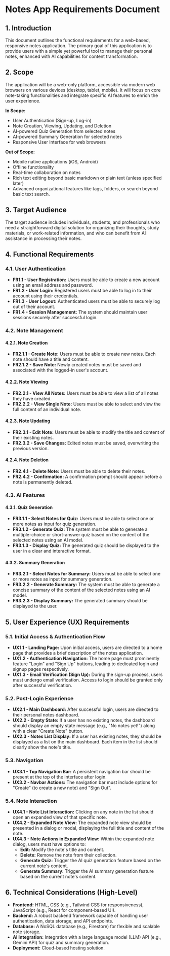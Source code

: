 # Notes App Requirements Document

## 1. Introduction

This document outlines the functional requirements for a web-based, responsive notes application. The primary goal of this application is to provide users with a simple yet powerful tool to manage their personal notes, enhanced with AI capabilities for content transformation.

## 2. Scope

The application will be a web-only platform, accessible via modern web browsers on various devices (desktop, tablet, mobile). It will focus on core note-taking functionalities and integrate specific AI features to enrich the user experience.

**In Scope:**

- User Authentication (Sign-up, Log-in)
- Note Creation, Viewing, Updating, and Deletion
- AI-powered Quiz Generation from selected notes
- AI-powered Summary Generation for selected notes
- Responsive User Interface for web browsers

**Out of Scope:**

- Mobile native applications (iOS, Android)
- Offline functionality
- Real-time collaboration on notes
- Rich text editing beyond basic markdown or plain text (unless specified later)
- Advanced organizational features like tags, folders, or search beyond basic text search.

## 3. Target Audience

The target audience includes individuals, students, and professionals who need a straightforward digital solution for organizing their thoughts, study materials, or work-related information, and who can benefit from AI assistance in processing their notes.

## 4. Functional Requirements

### 4.1. User Authentication

- **FR1.1 - User Registration:** Users must be able to create a new account using an email address and password.
- **FR1.2 - User Login:** Registered users must be able to log in to their account using their credentials.
- **FR1.3 - User Logout:** Authenticated users must be able to securely log out of their account.
- **FR1.4 - Session Management:** The system should maintain user sessions securely after successful login.

### 4.2. Note Management

#### 4.2.1. Note Creation

- **FR2.1.1 - Create Note:** Users must be able to create new notes. Each note should have a title and content.
- **FR2.1.2 - Save Note:** Newly created notes must be saved and associated with the logged-in user's account.

#### 4.2.2. Note Viewing

- **FR2.2.1 - View All Notes:** Users must be able to view a list of all notes they have created.
- **FR2.2.2 - View Single Note:** Users must be able to select and view the full content of an individual note.

#### 4.2.3. Note Updating

- **FR2.3.1 - Edit Note:** Users must be able to modify the title and content of their existing notes.
- **FR2.3.2 - Save Changes:** Edited notes must be saved, overwriting the previous version.

#### 4.2.4. Note Deletion

- **FR2.4.1 - Delete Note:** Users must be able to delete their notes.
- **FR2.4.2 - Confirmation:** A confirmation prompt should appear before a note is permanently deleted.

### 4.3. AI Features

#### 4.3.1. Quiz Generation

- **FR3.1.1 - Select Notes for Quiz:** Users must be able to select one or more notes as input for quiz generation.
- **FR3.1.2 - Generate Quiz:** The system must be able to generate a multiple-choice or short-answer quiz based on the content of the selected notes using an AI model.
- **FR3.1.3 - Display Quiz:** The generated quiz should be displayed to the user in a clear and interactive format.

#### 4.3.2. Summary Generation

- **FR3.2.1 - Select Notes for Summary:** Users must be able to select one or more notes as input for summary generation.
- **FR3.2.2 - Generate Summary:** The system must be able to generate a concise summary of the content of the selected notes using an AI model.
- **FR3.2.3 - Display Summary:** The generated summary should be displayed to the user.

## 5. User Experience (UX) Requirements

### 5.1. Initial Access & Authentication Flow

- **UX1.1 - Landing Page:** Upon initial access, users are directed to a home page that provides a brief description of the notes application.
- **UX1.2 - Authentication Navigation:** The home page must prominently feature "Login" and "Sign Up" buttons, leading to dedicated login and signup pages respectively.
- **UX1.3 - Email Verification (Sign Up):** During the sign-up process, users must undergo email verification. Access to login should be granted only after successful verification.

### 5.2. Post-Login Experience

- **UX2.1 - Main Dashboard:** After successful login, users are directed to their personal notes dashboard.
- **UX2.2 - Empty State:** If a user has no existing notes, the dashboard should display an empty state message (e.g., "No notes yet!") along with a clear "Create Note" button.
- **UX2.3 - Notes List Display:** If a user has existing notes, they should be displayed as a list on the main dashboard. Each item in the list should clearly show the note's title.

### 5.3. Navigation

- **UX3.1 - Top Navigation Bar:** A persistent navigation bar should be present at the top of the interface after login.
- **UX3.2 - Navbar Actions:** The navigation bar must include options for "Create" (to create a new note) and "Sign Out".

### 5.4. Note Interaction

- **UX4.1 - Note List Interaction:** Clicking on any note in the list should open an expanded view of that specific note.
- **UX4.2 - Expanded Note View:** The expanded note view should be presented in a dialog or modal, displaying the full title and content of the note.
- **UX4.3 - Note Actions in Expanded View:** Within the expanded note dialog, users must have options to:
  - **Edit:** Modify the note's title and content.
  - **Delete:** Remove the note from their collection.
  - **Generate Quiz:** Trigger the AI quiz generation feature based on the current note's content.
  - **Generate Summary:** Trigger the AI summary generation feature based on the current note's content.

## 6. Technical Considerations (High-Level)

- **Frontend:** HTML, CSS (e.g., Tailwind CSS for responsiveness), JavaScript (e.g., React for component-based UI).
- **Backend:** A robust backend framework capable of handling user authentication, data storage, and API endpoints.
- **Database:** A NoSQL database (e.g., Firestore) for flexible and scalable note storage.
- **AI Integration:** Integration with a large language model (LLM) API (e.g., Gemini API) for quiz and summary generation.
- **Deployment:** Cloud-based hosting solution.
